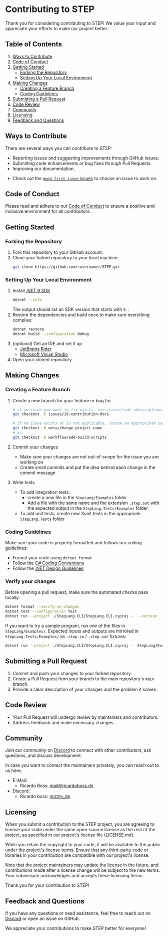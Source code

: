 # Contributing to STEP

Thank you for considering contributing to STEP!
We value your input and appreciate your efforts to make our project better.

## Table of Contents

1. [Ways to Contribute](#ways-to-contribute)
2. [Code of Conduct](#code-of-conduct)
3. [Getting Started](#getting-started)
    - [Forking the Repository](#forking-the-repository)
    - [Setting Up Your Local Environment](#setting-up-your-local-environment)
4. [Making Changes](#making-changes)
    - [Creating a Feature Branch](#creating-a-feature-branch)
    - [Coding Guidelines](#coding-guidelines)
5. [Submitting a Pull Request](#submitting-a-pull-request)
6. [Code Review](#code-review)
7. [Community](#community)
8. [Licensing](#licensing)
9. [Feedback and Questions](#feedback-and-questions)

## Ways to Contribute

There are several ways you can contribute to STEP:

- Reporting issues and suggesting improvements through GitHub Issues.
- Submitting code enhancements or bug fixes through Pull Requests.
- Improving our documentation.

<!-- - Helping others by participating in discussions and answering questions. -->

- Check out the [`good first issue` issues](https://github.com/ricardoboss/STEP/contribute) to choose an issue to work
  on.

## Code of Conduct

Please read and adhere to our [Code of Conduct](CODE_OF_CONDUCT.md) to ensure a positive and inclusive environment for
all contributors.

## Getting Started

### Forking the Repository

1. Fork this repository to your GitHub account.
2. Clone your forked repository to your local machine:
   ```bash
   git clone https://github.com/<username>/STEP.git
   ```

### Setting Up Your Local Environment

1. Install [.NET 9 SDK](https://dotnet.microsoft.com/en-us/download)
   ```bash
   dotnet --info
   ```
   The output should list an SDK version that starts with `9.`.
2. Restore the dependencies and build once to make sure everything compiles:
   ```bash
   dotnet restore
   dotnet build --configuration Debug
   ```
3. (optional) Get an IDE and set it up
    - [JetBrains Rider](https://www.jetbrains.com/rider/)
    - [Microsoft Visual Studio](https://visualstudio.microsoft.com/)
4. Open your cloned repository

## Making Changes

### Creating a Feature Branch

1. Create a new branch for your feature or bug fix:
   ```bash
   # if an issue you want to fix exists, use issues/<id>-<description>:
   git checkout -b issues/26-contribution-docs
   
   # if no issue exists or is not applicable, choose an appropriate category and give it a short description:
   git checkout -b meta/change-project-name
   # or:
   git checkout -b workflow/add-build-scripts
   ```
2. Commit your changes
    - Make sure your changes are not out-of-scope for the issue you are working on
    - Create small commits and put the idea behind each change in the commit message

3. Write tests
    - To add integration tests:
        - create a new file in the `StepLang/Examples` folder
        - Add a file with the same name and the extension `.step.out` with the expected output in the
          `StepLang.Tests/Examples` folder
    - To add unit tests, create new Xunit tests in the appropriate `StepLang.Tests` folder

### Coding Guidelines

Make sure your code is properly formatted and follows our coding guidelines:

- Format your code using `dotnet format`
- Follow
  the [C# Coding Conventions](https://learn.microsoft.com/en-us/dotnet/csharp/fundamentals/coding-style/coding-conventions)
- Follow the [.NET Design Guidelines](https://learn.microsoft.com/en-us/dotnet/standard/design-guidelines/)

### Verify your changes

Before opening a pull request, make sure the automated checks pass locally:

```bash
dotnet format --verify-no-changes
dotnet test --configuration Test
dotnet run --project ./StepLang.CLI/StepLang.CLI.csproj -- --version
```

If you want to try a sample program, run one of the files in `StepLang/Examples/`. Expected inputs and outputs are
mirrored in `StepLang.Tests/Examples/` as `.step.in` / `.step.out` fixtures:

```bash
dotnet run --project ./StepLang.CLI/StepLang.CLI.csproj -- StepLang/Examples/assignment.step
```

## Submitting a Pull Request

1. Commit and push your changes to your forked repository.
2. Create a Pull Request from your branch to the main repository's `main` branch.
3. Provide a clear description of your changes and the problem it solves.

## Code Review

- Your Pull Request will undergo review by maintainers and contributors.
- Address feedback and make necessary changes.

## Community

Join our community on [Discord](https://discord.gg/ySpmcdCqFN) to connect with other contributors, ask questions, and
discuss development.

In case you want to contact the maintainers privately, you can reach out to us here:

- E-Mail:
    - Ricardo Boss: [mail@ricardoboss.de](mailto:mail@ricardoboss.de?subject=STEP%20Contribution)
- Discord:
    - Ricardo boss: [mizzle_de](https://discord.com/users/158966029286899713)

## Licensing

When you submit a contribution to the STEP project, you are agreeing to license your code under the same open-source
license as the rest of the project, as specified in our project's license file (LICENSE.md).

While you retain the copyright to your code, it will be available to the public under the project's license terms.
Ensure that any third-party code or libraries in your contribution are compatible with our project's license.

Note that the project maintainers may update the license in the future, and contributions made after a license change
will be subject to the new terms. Your submission acknowledges and accepts these licensing terms.

Thank you for your contribution to STEP!

## Feedback and Questions

If you have any questions or need assistance, feel free to reach out on [Discord](https://discord.gg/ySpmcdCqFN) or open
an issue on GitHub.

We appreciate your contributions to make STEP better for everyone!
